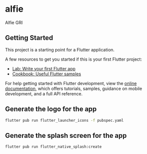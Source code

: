 # alfie

Alfie GRI

## Getting Started

This project is a starting point for a Flutter application.

A few resources to get you started if this is your first Flutter project:

- [Lab: Write your first Flutter app](https://docs.flutter.dev/get-started/codelab)
- [Cookbook: Useful Flutter samples](https://docs.flutter.dev/cookbook)

For help getting started with Flutter development, view the
[online documentation](https://docs.flutter.dev/), which offers tutorials,
samples, guidance on mobile development, and a full API reference.

## Generate the logo for the app

```bash
flutter pub run flutter_launcher_icons -f pubspec.yaml
```

## Generate the splash screen for the app

```bash
flutter pub run flutter_native_splash:create
```

